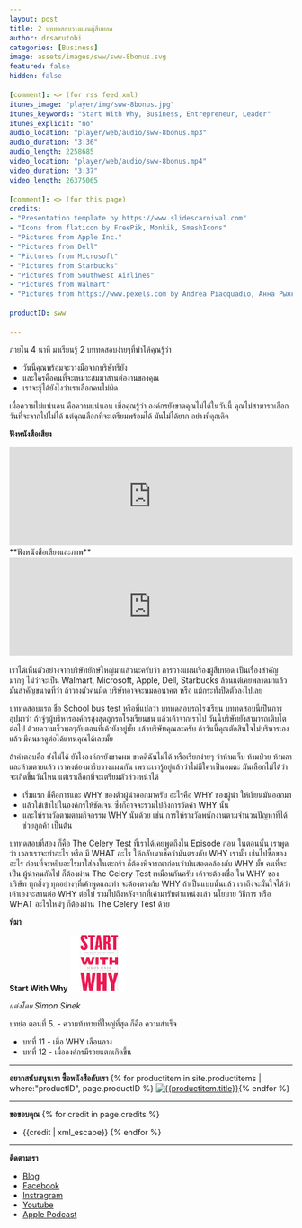 ```yaml
---
layout: post
title: 2 บททดสอบวางแผนผู้สืบทอด
author: drsarutobi
categories: [Business]
image: assets/images/sww/sww-8bonus.svg
featured: false
hidden: false

[comment]: <> (for rss feed.xml)
itunes_image: "player/img/sww-8bonus.jpg"
itunes_keywords: "Start With Why, Business, Entrepreneur, Leader"
itunes_explicit: "no"
audio_location: "player/web/audio/sww-8bonus.mp3"
audio_duration: "3:36"
audio_length: 2258685
video_location: "player/web/audio/sww-8bonus.mp4"
video_duration: "3:37"
video_length: 26375065

[comment]: <> (for this page)
credits:
- "Presentation template by https://www.slidescarnival.com"
- "Icons from flaticon by FreePik, Monkik, SmashIcons"
- "Pictures from Apple Inc."
- "Pictures from Dell"
- "Pictures from Microsoft"
- "Pictures from Starbucks"
- "Pictures from Southwest Airlines"
- "Pictures from Walmart"
- "Pictures from https://www.pexels.com by Andrea Piacquadio, Анна Рыжкова, Christina Morillo, fauxels, ICSA, Ketut Subiyanto, Luca Nardone, Mihai Vlasceanu, Pixabay, Ketut Subiyanto, Sora Shimazaki, ThisIsEngineering"

productID: sww

---
```

ภายใน 4 นาที มาเรียนรู้ 2 บททดสอบง่ายๆที่ทำให้คุณรู้ว่า 
- วันนี้คุณพร้อมจะวางมือจากบริษัทรึยัง
- และใครคือคนที่จะเหมาะสมมาสานต่องานของคุณ
- เราจะรู้ได้ยังไงว่าเราเลือกคนไม่ผิด

เมื่อความไม่แน่นอน คือความแน่นอน
เมื่อคุณรู้ว่า องค์กรยังขาดคุณไม่ได้ในวันนี้ 
คุณไม่สามารถเลือกวันที่จะจากไปไม่ได้ 
แต่คุณเลือกที่จะเตรียมพร้อมได้
มันไม่ได้ยาก อย่างที่คุณคิด

**ฟังหนังสือเสียง**
<iframe allow="autoplay *; encrypted-media *; fullscreen *" frameborder="0" height="175" style="width:100%;max-width:660px;overflow:hidden;background:transparent;" sandbox="allow-forms allow-popups allow-same-origin allow-scripts allow-storage-access-by-user-activation allow-top-navigation-by-user-activation" src="https://embed.podcasts.apple.com/th/podcast/%E0%B8%AA%E0%B8%A3-%E0%B8%9B%E0%B8%AB%E0%B8%99-%E0%B8%87%E0%B8%AA-%E0%B8%AD%E0%B9%80%E0%B8%AA-%E0%B8%A2%E0%B8%87-start-why-8-bonus-2-%E0%B8%9A%E0%B8%97%E0%B8%97%E0%B8%94%E0%B8%AA%E0%B8%AD%E0%B8%9A%E0%B8%87-%E0%B8%B2%E0%B8%A2%E0%B9%86-%E0%B9%80%E0%B8%9E/id1537281629?i=1000503409454"></iframe>
**ฟังหนังสือเสียงและภาพ**
<iframe allow="autoplay *; encrypted-media *; fullscreen *" frameborder="0" height="175" style="width:100%;max-width:660px;overflow:hidden;background:transparent;" sandbox="allow-forms allow-popups allow-same-origin allow-scripts allow-storage-access-by-user-activation allow-top-navigation-by-user-activation" src="https://embed.podcasts.apple.com/th/podcast/%E0%B8%AA%E0%B8%A3-%E0%B8%9B%E0%B8%AB%E0%B8%99-%E0%B8%87%E0%B8%AA-%E0%B8%AD%E0%B9%80%E0%B8%AA-%E0%B8%A2%E0%B8%87%E0%B9%81%E0%B8%A5%E0%B8%B0%E0%B8%A0%E0%B8%B2%E0%B8%9E-start-why-8-bonus-2-%E0%B8%9A%E0%B8%97%E0%B8%97%E0%B8%94%E0%B8%AA%E0%B8%AD%E0%B8%9A%E0%B8%87/id1537281629?i=1000503409455"></iframe>

เราได้เห็นตัวอย่างจากบริษัทยักษ์ใหญ่มาแล้วนะครับว่า
การวางแผนเรื่องผู้สืบทอด เป็นเรื่องสำคัญมากๆ
ไม่ว่าจะเป็น Walmart, Microsoft, Apple, Dell, Starbucks ล้วนแต่เคยพลาดมาแล้ว
มันสำคัญขนาดที่ว่า ถ้าวางตัวคนผิด บริษัทอาจจะหมดอนาคต หรือ แม้กระทั่งปิดตัวลงไปเลย

บททดสอบแรก ชื่อ School bus test หรือที่แปลว่า บททดสอบรถโรงเรียน
บททดสอบนี้เป็นการอุปมาว่า ถ้าจู่ๆผู้บริหารองค์กรสูงสุดถูกรถโรงเรียนชน แล้วเค้าจากเราไป 
วันนี้บริษัทยังสามารถเติบโตต่อไป ด้วยความเร็วพอๆกับตอนที่เค้ายังอยู่มั้ย
แล้วบริษัทคุณละครับ ถ้าวันนี้คุณตัดสินใจไม่บริหารเองแล้ว มีคนมาดูต่อได้แทนคุณได้เลยมั้ย

ถ้าคำตอบคือ ยังไม่ได้ ยังไงองค์กรยังขาดผม ขาดดิฉันไม่ได้
หรือเรียกง่ายๆ ว่าห้ามเจ็บ ห้ามป่วย ห้ามลา และห้ามตายแล้ว
เราคงต้องมารีบวางแผนกัน เพราะเรารู้อยู่แล้วว่าไม่มีใครเป็นอมตะ
มันเลือกไม่ได้ว่าจะเกิดขึ้นวันไหน  แต่เราเลือกที่จะเตรียมตัวล่วงหน้าได้
- เริ่มแรก ก็คือการแกะ WHY ของตัวผู้นำออกมาครับ 
อะไรคือ WHY ของผู้นำ ให้เขียนมันออกมา 
- แล้วใส่เข้าไปในองค์กรให้ชัดเจน ซึ่งก็อาจจะรวมไปถึงการวัดค่า WHY นั้น
- และให้รางวัลตามตามกิจกรรม WHY นั่นด้วย 
เช่น การให้รางวัลพนักงานตามจำนวนปัญหาที่ได้ช่วยลูกค้า เป็นต้น

บททดสอบที่สอง ก็คือ The Celery Test ที่เราได้เคยพูดถึงใน Episode ก่อน
ในตอนนั้น เราพูดว่า เวลาเราจะทำอะไร หรือ มี WHAT อะไร 
ให้กลับมาเช็คว่ามันตรงกับ WHY เรามั้ย 
เช่นไปซื้อของอะไร ก่อนที่จะหยิบอะไรมาใส่ลงในตะกร้า 
ก็ต้องพิจารณาก่อนว่ามันสอดคล้องกับ WHY มั้ย
คนที่จะเป็น ผู้นำคนถัดไป ก็ต้องผ่าน The Celery Test เหมือนกันครับ
เค้าจะต้องเชื่อ ใน WHY ของบริษัท
ทุกสิ่งๆ ทุกอย่างๆที่เค้าพูดและทำ จะต้องตรงกับ WHY
ถ้าเป็นแบบนั้นแล้ว เราถึงจะมั่นใจได้ว่าเค้าเองจะสานต่อ WHY ต่อไป
รวมไปถึงหลังจากที่เค้ามารับตำแหน่งแล้ว นโยบาย วิธีการ 
หรือ WHAT อะไรใหม่ๆ ก็ต้องผ่าน The Celery Test ด้วย

**ที่มา**

**Start With Why** ![Start With Why](/assets/images/sww/book_eng.jpg)

*แต่งโดย Simon Sinek*

บทย่อ ตอนที่ 5. - ความท้าทายที่ใหญ่ที่สุด ก็คือ ความสำเร็จ
- บทที่ 11 - เมื่อ WHY เลือนลาง
- บทที่ 12 - เมื่อองค์กรมีรอยแตกเกิดขึ้น

---
**อยากสนับสนุนเรา ซื้อหนังสือกับเรา**
{% for productitem in site.productitems | where:"productID", page.productID %}
[![{{productitem.title}}](/{{productitem.image_path}})]({{productitem.link}}){% endfor %}

---
**ขอขอบคุณ**
{% for credit in page.credits %}
- {{credit | xml_escape}}
{% endfor %}

---
**ติดตามเรา**
- [Blog]({{site.url}})
- [Facebook](https://www.facebook.com/{{site.facebook}})
- [Instragram](https://www.instagram.com/{{site.instragram}})
- [Youtube](https://www.youtube.com/channel/{{site.youtube}})
- [Apple Podcast](https://podcasts.apple.com/th/podcast/{{site.apple_podcast}})